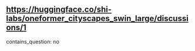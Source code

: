 ## https://huggingface.co/shi-labs/oneformer_cityscapes_swin_large/discussions/1

contains_question: no